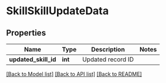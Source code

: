 # SkillSkillUpdateData

## Properties
Name | Type | Description | Notes
------------ | ------------- | ------------- | -------------
**updated_skill_id** | **int** | Updated record ID | 

[[Back to Model list]](../README.md#documentation-for-models) [[Back to API list]](../README.md#documentation-for-api-endpoints) [[Back to README]](../README.md)


